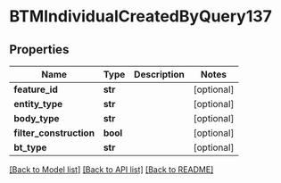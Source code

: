 # BTMIndividualCreatedByQuery137

## Properties
Name | Type | Description | Notes
------------ | ------------- | ------------- | -------------
**feature_id** | **str** |  | [optional] 
**entity_type** | **str** |  | [optional] 
**body_type** | **str** |  | [optional] 
**filter_construction** | **bool** |  | [optional] 
**bt_type** | **str** |  | [optional] 

[[Back to Model list]](../README.md#documentation-for-models) [[Back to API list]](../README.md#documentation-for-api-endpoints) [[Back to README]](../README.md)


